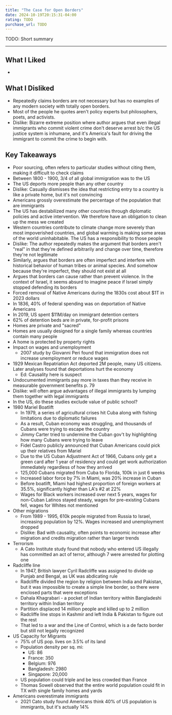 ```yaml
---
title: "The Case for Open Borders"
date: 2024-10-19T20:15:31-04:00
rating: TODO
purchase_url: TODO
---
```


TODO: Short summary

<!--more-->

---

## What I Liked

-

## What I Disliked

- Repeatedly claims borders are not necessary but has no examples of any modern society with totally open borders.
- Most of the people he quotes aren't policy experts but philosophers, poets, and activists.
- Dislike: Bizarre extreme position where author argues that even illegal immigrants who commit violent crime don't deserve arrest b/c the US justice system is inhumane, and it's America's fault for driving the immigrant to commit the crime to begin with.

## Key Takeaways

- Poor sourcing, often refers to particular studies without citing them, making it difficult to check claims
- Between 1800 - 1900, 3/4 of all global immigration was to the US
- The US deports more people than any other country
- Dislike: Casually dismisses the idea that restricting entry to a country is like a private home, but it's not convincing
- Americans grossly overestimate the percentage of the population that are immigrants
- The US has destabilized many other countries through diplomatic policies and active intervention. We therefore have an obligation to clean up the mess we created
- Western countries contribute to climate change more severely than most impoverished countries, and global warming is making some areas of the world uninhabitable. The US has a responsibility to those people
- Dislike: The author repeatedly makes the argument that borders aren't "real" in that they're defined arbitrarily and change over time, therefore they're not legitimate
- Similarly, argues that borders are often imperfect and interfere with historical behavior of human tribes or animal species. And somehow because they're imperfect, they should not exist at all
- Argues that borders can cause rather than prevent violence. In the context of Israel, it seems absurd to imagine peace if Israel simply stopped defending its borders
- Forced removal of Native Americans during the 1830s cost about $1T in 2023 dollars
- In 1836, 40% of federal spending was on deportation of Native Americans
- In 2019, US spent $11M/day on immigrant detention centers
- 62% of detention beds are in private, for-profit prisons
- Homes are private and "sacred"
- Homes are usually designed for a single family whereas countries contain many people
- A home is protected by property rights
- Impact on wages and unemployment
  - 2007 study by Giovanni Peri found that immigration does not increase unemployment or reduce wages
- 1929 Mexican Repatriation Act deported 2M people, many US citizens. Later analyses found that deportations hurt the economy
  - Ed: Causality here is suspect
- Undocumented immigrants pay more in taxes than they receive in measurable government benefits p. 79
- Dislike: will often argue advantages of illegal immigrants by lumping them together with legal immigrants
- In the US, do these studies exclude value of public school?
- 1980 Mariel Boatlift
  - In 1979, a series of agricultural crises hit Cuba along with fishing limitations due to diplomatic failures
  - As a result, Cuban economy was struggling, and thousands of Cubans were trying to escape the country
  - Jimmy Carter tried to undermine the Cuban gov't by highlighting how many Cubans were trying to leave
  - Fidel Castro publicly announced that Cuban Americans could pick up their relatives from Mariel
  - Due to the US Cuban Adjustment Act of 1966, Cubans only get a green card after 1 year of residency and could get work authorization immediately regardless of how they arrived
  - 125,000 Cubans migrated from Cuba to Florida, 100k in just 6 weeks
  - Increased labor force by 7% in Miami, was 20% increase in Cuban
  - Before boatlift, Miami had highest proportion of foreign workers at 35.5%, significantly higher than LA's #2 at 22%
  - Wages for Black workers increased over next 5 years, wages for non-Cuban Latinos stayed steady, wages for pre-existing Cubans fell, wages for Whites not mentioned
- Other migrations
  - From 1989 - 1995, 610k people migrated from Russia to Israel, increasing population by 12%. Wages increased and unemployment dropped
  - Dislike: Bad with causality, often points to economic increase after migration and credits migration rather than larger trends
- Terrorism
  - A Cato Institute study found that nobody who entered US illegally has committed an act of terror, although 7 were arrested for plotting one
- Radcliffe line
  - In 1947, British lawyer Cyril Radcliffe was assigned to divide up Punjab and Bengal, as UK was abdicating rule
  - Radcliffe divided the region by religion between India and Pakistan, but it was impossible to create a simple line border, so there were enclosed parts that were exceptions
  - Dahala Khagrabari - a pocket of Indian territory within Bangladeshi territory within Indian territory
  - Partition displaced 14 million people and killed up to 2 million
  - Radcliffe line stops in Kashmir and left India & Pakistan to figure out the rest
  - That led to a war and the Line of Control, which is a de facto border but still not legally recognized
- US Capacity for Migrants
  - 75% of US pop. lives on 3.5% of its land
  - Population density per sq. mi:
    - US: 86
    - France: 350
    - Belgium: 976
    - Bangladesh: 2980
    - Singapore: 20,000
  - US population could triple and be less crowded than France
  - Thomas Sowell observed that the entire world population could fit in TX with single family homes and yards
- Americans overestimate immigrants
  - 2021 Cato study found Americans think 40% of US population is immigrants, but it's actually 14%
